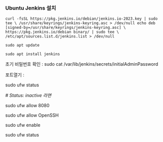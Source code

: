 ### Ubuntu Jenkins 설치

`curl -fsSL https://pkg.jenkins.io/debian/jenkins.io-2023.key | sudo tee \
/usr/share/keyrings/jenkins-keyring.asc > /dev/null
echo deb [signed-by=/usr/share/keyrings/jenkins-keyring.asc] \
https://pkg.jenkins.io/debian binary/ | sudo tee \
/etc/apt/sources.list.d/jenkins.list > /dev/null`

`sudo apt update`

`sudo apt install jenkins`

초기 비밀번호 확인 : sudo cat /var/lib/jenkins/secrets/initialAdminPassword

포트열기 :

sudo ufw status

*# Status: inactive 라면*

sudo ufw allow 8080

sudo ufw allow OpenSSH

sudo ufw enable

sudo ufw status
